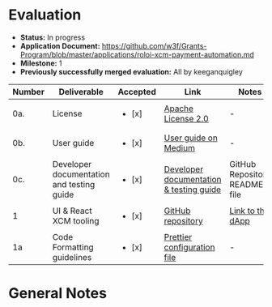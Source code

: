 # Evaluation

- **Status:** In progress
- **Application Document:** https://github.com/w3f/Grants-Program/blob/master/applications/roloi-xcm-payment-automation.md
- **Milestone:** 1
- **Previously successfully merged evaluation:** All by keeganquigley

| Number | Deliverable | Accepted | Link | Notes |
| ------------- | ------------- | ------------- | ------------- | ------------- |
| 0a. | License | <ul><li>[x] </li></ul> |[Apache License 2.0](https://github.com/NeoPower-Digital/tempora/blob/main/LICENSE) | - | 
| 0b.  | User guide | <ul><li>[x] </li></ul> | [User guide on Medium](https://medium.com/@NeoPowerDigital/on-chain-payment-scheduling-in-polkadot-2ff15ed6485a) | - | 
| 0c.  | Developer documentation and testing guide | <ul><li>[x] </li></ul> | [Developer documentation & testing guide](https://github.com/NeoPower-Digital/tempora/blob/main/README.md) | GitHub Repository README file | 
| 1  | UI & React XCM tooling | <ul><li>[x] </li></ul> | [GitHub repository](https://github.com/NeoPower-Digital/tempora) | [Link to the dApp](https://tempora-dapp.vercel.app/) | 
| 1a  | Code Formatting guidelines | <ul><li>[x] </li></ul> | [Prettier configuration file ](https://github.com/NeoPower-Digital/tempora/blob/main/.prettierrc) | - |

# General Notes
